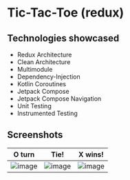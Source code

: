 # Tic-Tac-Toe (redux)
## Technologies showcased
- Redux Architecture
- Clean Architecture
- Multimodule
- Dependency-Injection
- Kotlin Coroutines
- Jetpack Compose
- Jetpack Compose Navigation
- Unit Testing
- Instrumented Testing

## Screenshots
O turn|Tie!|X wins!
:-:|:-:|:-:
![image](https://github.com/matttbates/Tic-Tac-Toe-redux-/assets/9297325/63dff105-3c57-466a-bfc9-73a5cda8acc4) | ![image](https://github.com/matttbates/Tic-Tac-Toe-redux-/assets/9297325/c270a8d7-8d8a-4c21-9457-9ae2cbcdbdb8) | ![image](https://github.com/matttbates/Tic-Tac-Toe-redux-/assets/9297325/13e8db16-aecd-4fc7-b6f0-4105e52ebe7b)

